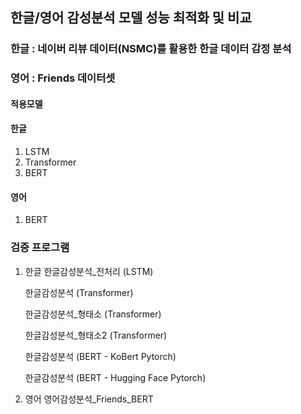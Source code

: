 ## 한글/영어 감성분석 모델 성능 최적화 및 비교 ##

### 한글 : 네이버 리뷰 데이터(NSMC)를 활용한 한글 데이터 감정 분석 ###
### 영어 : Friends 데이터셋 ###

#### 적용모델 ####
#### 한글 ####
1. LSTM
2. Transformer 
3. BERT
#### 영어 ####
1. BERT

### 검증 프로그램  ###

1. 한글
   한글감성분석_전처리 (LSTM)
   
   한글감성분석 (Transformer)

   한글감성분석_형태소 (Transformer)

   한글감성분석_형태소2 (Transformer)

   한글감성분석 (BERT - KoBert  Pytorch)

   한글감성분석 (BERT - Hugging Face Pytorch)


2. 영어
   영어감성분석_Friends_BERT




